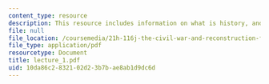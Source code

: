 ```yaml
---
content_type: resource
description: This resource includes information on what is history, and civil war.
file: null
file_location: /coursemedia/21h-116j-the-civil-war-and-reconstruction-fall-2005/10da86c2832102d23b7bae8ab1d9dc6d_lecture_1.pdf
file_type: application/pdf
resourcetype: Document
title: lecture_1.pdf
uid: 10da86c2-8321-02d2-3b7b-ae8ab1d9dc6d
---
```

